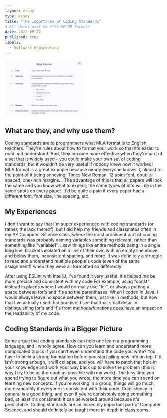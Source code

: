 ```yaml
---
layout: essay
type: essay
title: "The Importance of Coding Standards"
# All dates must be YYYY-MM-DD format!
date: 2022-09-22
published: true
labels:
  - Software Engineering
---
```


<img width="250px" class="rounded float-start pe-4" src="../img/MLA Format Rules.png">

<h2>What are they, and why use them?</h2>

Coding standards are to programmers what MLA format is to English teachers. They're rules about how to format your work so that it's easier to read and understand. And, they become more effective when they're part of a set that is widely used - you could make your own set of coding standards, but it wouldn't be very useful if nobody knew how it worked! MLA format is a great example because nearly everyone knows it, almost to the point of it being annoying: Times New Roman, 12 point font, double-spaced, one-inch margins... The advantage of this is that all papers will look the same and you know what to expect; the same types of info will be in the same spots on every paper. It'd be quite a pain if every paper had a different font, font size, line spacing, etc.

<h2>My Experiences</h2>

I don't want to say that I'm super experienced with coding standards (or rather, the lack thereof), but I did help my friends and classmates often in my AP Computer Science class, where the most prominent part of coding standards was probably naming variables something relevant, rather than something like "variable1". I saw things like entire methods being in a single long line, brackets isolated on a line of their own with an empty line above and below them, inconsistent spacing, and more. It was definitely a struggle to read and understand multiple people's code (even of the same assignment!) when they were all formatted so differently.

After using ESLint with IntelliJ, I've found it very useful. It's helped me be more precise and consistent with my code For example, using "const" instead in places where I would normally use "let", or always putting a space between for's and if's and the parenthases. When I coded in Java, I would always leave no space between them, just like in methods, but now that I've actually used that practice, I see that that small detail in distinguishing for's and if's from methods/functions does have an impact on the readability of my code.

<h2>Coding Standards in a Bigger Picture</h2>

Some argue that coding standards can help one learn a programming language, and I wholly agree. How can you learn and understand more complicated topics if you can't even understand the code you write? You have to build a strong foundation before you start piling new info on top. If it isn't strong enough, it will collapse, and you will have to patch that hole in your knowledge and work your way back up to solve the problem (this is why I try to be as thorough as possible with my work). The less time you spend trying to figure out what you wrote, the more time you can spend on learning new concepts. If you're working in a group, things will go much more smoothly if everyone is consistent with their code. Consistency in general is a good thing, and even if you're consistenly doing something bad, at least it's consistent! It can be worked around because it's predictable. Coding standards are an incredibly important part of Computer Science, and should definitely be taught more in-depth in classrooms.
